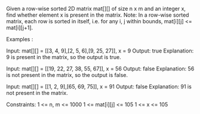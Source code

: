 Given a row-wise sorted 2D matrix mat[][] of size n x m and an integer x, find whether element x is present in the matrix.
Note: In a row-wise sorted matrix, each row is sorted in itself, i.e. for any i, j within bounds, mat[i][j] <= mat[i][j+1].

Examples :

Input: mat[][] = [[3, 4, 9],[2, 5, 6],[9, 25, 27]], x = 9
Output: true
Explanation: 9 is present in the matrix, so the output is true.

Input: mat[][] = [[19, 22, 27, 38, 55, 67]], x = 56
Output: false
Explanation: 56 is not present in the matrix, so the output is false.

Input: mat[][] = [[1, 2, 9],[65, 69, 75]], x = 91
Output: false
Explanation: 91 is not present in the matrix.

Constraints:
1 <= n, m <= 1000
1 <= mat[i][j] <= 105
1 <= x <= 105